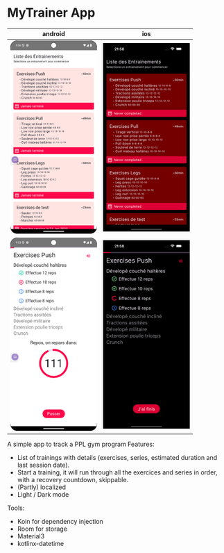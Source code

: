 # MyTrainer App
|                             android                             |                             ios                             |
|:---------------------------------------------------------------:|:-----------------------------------------------------------:|
| <img src="screenshots/android1.png" alt="drawing" width="200"/> | <img src="screenshots/ios1.png" alt="drawing" width="200"/> |
| <img src="screenshots/android2.png" alt="drawing" width="200"/> | <img src="screenshots/ios2.png" alt="drawing" width="200"/> |

A simple app to track a PPL gym program
Features:
- List of trainings with details (exercises, series, estimated duration and last session date).
- Start a training, it will run through all the exercices and series in order, with a recovery countdown, skippable.
- (Partly) localized
- Light / Dark mode

Tools:
- Koin for dependency injection
- Room for storage
- Material3
- kotlinx-datetime